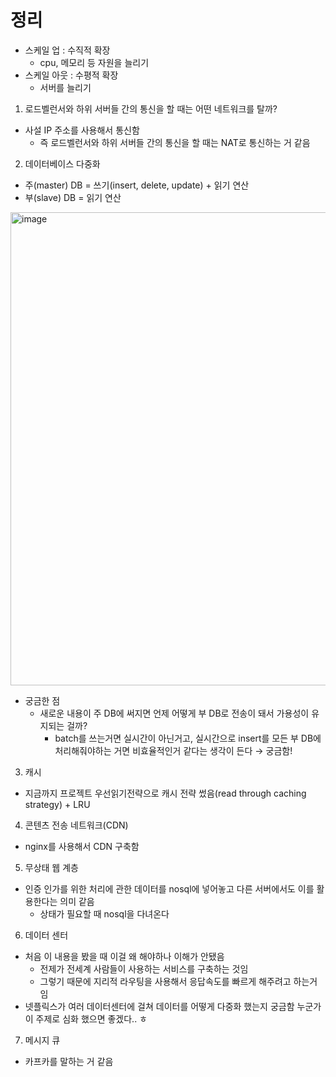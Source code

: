 # 정리

- 스케일 업 : 수직적 확장
    - cpu, 메모리 등 자원을 늘리기
- 스케일 아웃 : 수평적 확장
    - 서버를 늘리기

1. 로드벨런서와 하위 서버들 간의 통신을 할 때는 어떤 네트워크를 탈까?
- 사설 IP 주소를 사용해서 통신함
    - 즉 로드벨런서와 하위 서버들 간의 통신을 할 때는 NAT로 통신하는 거 같음

2. 데이터베이스 다중화
- 주(master) DB = 쓰기(insert, delete, update) + 읽기 연산
- 부(slave) DB = 읽기 연산

<img width="757" alt="image" src="https://github.com/user-attachments/assets/75168dd2-777d-4d64-83b6-e125ffca7d22">


- 궁금한 점
    - 새로운 내용이  주 DB에 써지면 언제 어떻게 부 DB로 전송이 돼서 가용성이 유지되는 걸까?
        - batch를 쓰는거면 실시간이 아닌거고, 실시간으로 insert를 모든 부 DB에 처리해줘야하는 거면 비효율적인거 같다는 생각이 든다 → 궁금함!

3. 캐시
- 지금까지 프로젝트 우선읽기전략으로 캐시 전략 썼음(read through caching strategy) + LRU

4. 콘텐츠 전송 네트워크(CDN)
- nginx를 사용해서 CDN 구축함

5. 무상태 웹 계층
- 인증 인가를 위한 처리에 관한 데이터를 nosql에 넣어놓고 다른 서버에서도 이를 활용한다는 의미 같음
    - 상태가 필요할 때 nosql을 다녀온다

6. 데이터 센터
- 처음 이 내용을 봤을 때 이걸 왜 해야하나 이해가 안됐음
    - 전제가 전세계 사람들이 사용하는 서비스를 구축하는 것임
    - 그렇기 때문에 지리적 라우팅을 사용해서 응답속도를 빠르게 해주려고 하는거임
- 넷플릭스가 여러 데이터센터에 걸쳐 데이터를 어떻게 다중화 했는지 궁금함 누군가 이 주제로 심화 했으면 좋겠다.. ㅎ

7. 메시지 큐
- 카프카를 말하는 거 같음
